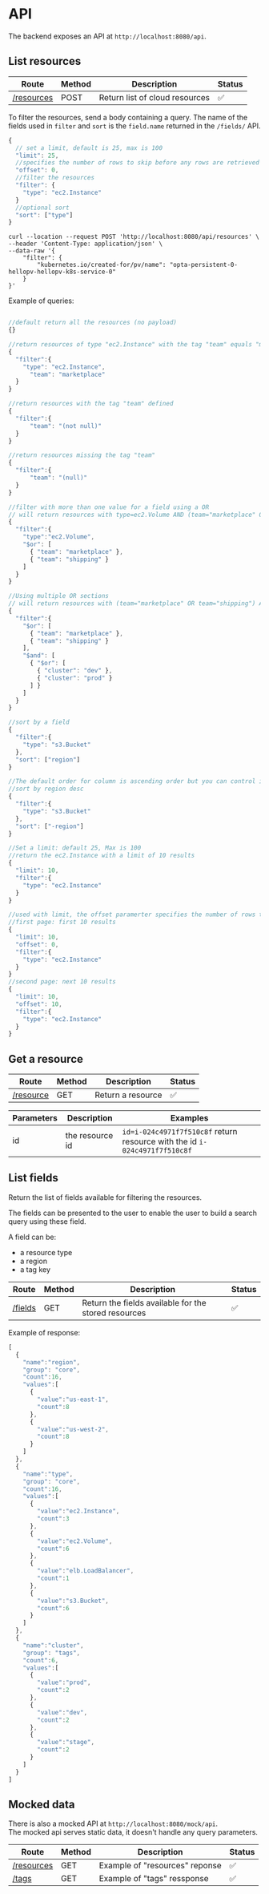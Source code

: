 

# API

The backend exposes an API at `http://localhost:8080/api`.

## List resources

| Route | Method |  Description |  Status |
| ------------- | ------------- | ------------- | ------------- |
| [/resources](http://localhost:8080/api/resources)  | POST  | Return list of cloud resources |  :white_check_mark: |

To filter the resources, send a body containing a query.
The name of the fields used in `filter` and `sort` is the `field.name` returned in the `/fields/` API.

```js
{
  // set a limit, default is 25, max is 100 
  "limit": 25,
  //specifies the number of rows to skip before any rows are retrieved
  "offset": 0,
  //filter the resources
  "filter": {
    "type": "ec2.Instance"
  }
  //optional sort
  "sort": ["type"]
}
```

```shell
curl --location --request POST 'http://localhost:8080/api/resources' \
--header 'Content-Type: application/json' \
--data-raw '{
    "filter": {
        "kubernetes.io/created-for/pv/name": "opta-persistent-0-hellopv-hellopv-k8s-service-0"
    }
}'
```

Example of queries:
```js

//default return all the resources (no payload)
{}

//return resources of type "ec2.Instance" with the tag "team" equals "marketplace"
{
  "filter":{
    "type": "ec2.Instance",
	  "team": "marketplace"
  }
}

//return resources with the tag "team" defined
{
  "filter":{
	  "team": "(not null)"
  }
}

//return resources missing the tag "team"
{
  "filter":{
	  "team": "(null)"
  }
}

//filter with more than one value for a field using a OR
// will return resources with type=ec2.Volume AND (team="marketplace" OR team="shipping")
{
  "filter":{
    "type":"ec2.Volume",
    "$or": [
      { "team": "marketplace" },
      { "team": "shipping" }
    ]
  }
}

//Using multiple OR sections
// will return resources with (team="marketplace" OR team="shipping") AND (cluster="dev" OR cluster="prod") 
{
  "filter":{
    "$or": [
      { "team": "marketplace" },
      { "team": "shipping" }
    ],
    "$and": [
      { "$or": [
        { "cluster": "dev" },
        { "cluster": "prod" }
      ] }
    ]
  }
}

//sort by a field
{
  "filter":{
    "type": "s3.Bucket"
  },
  "sort": ["region"]
}

//The default order for column is ascending order but you can control it with an optional prefix: + or -. + means ascending order, and - means descending order.
//sort by region desc
{
  "filter":{
    "type": "s3.Bucket"
  },
  "sort": ["-region"]
}

//Set a limit: default 25, Max is 100
//return the ec2.Instance with a limit of 10 results
{
  "limit": 10,
  "filter":{
    "type": "ec2.Instance"
  }
}

//used with limit, the offset paramerter specifies the number of rows to skip before any rows are retrieved
//first page: first 10 results
{
  "limit": 10,
  "offset": 0,
  "filter":{
    "type": "ec2.Instance"
  }
}
//second page: next 10 results
{
  "limit": 10,
  "offset": 10,
  "filter":{
    "type": "ec2.Instance"
  }
}

```


## Get a resource

| Route | Method |  Description |  Status |
| ------------- | ------------- | ------------- | ------------- |
| [/resource](http://localhost:8080/api/resource)  | GET  | Return a resource |  :white_check_mark: |

| Parameters | Description |  Examples |
| ------------- | ------------- | ------------- |
| id  | the resource id  | `id=i-024c4971f7f510c8f` return resource with the id `i-024c4971f7f510c8f`

## List fields

Return the list of fields available for filtering the resources.

The fields can be presented to the user to enable the user to build a search query using these field.

A field can be:
- a resource type
- a region
- a tag key

| Route | Method |  Description |  Status |
| ------------- | ------------- | ------------- | ------------- |
| [/fields](http://localhost:8080/api/fields)  | GET  | Return the fields available for the stored resources |  :white_check_mark: |

Example of response:
```js
[
  {
    "name":"region",
    "group": "core",
    "count":16,
    "values":[
      {
        "value":"us-east-1",
        "count":8
      },
      {
        "value":"us-west-2",
        "count":8
      }
    ]
  },
  {
    "name":"type",
    "group": "core",
    "count":16,
    "values":[
      {
        "value":"ec2.Instance",
        "count":3
      },
      {
        "value":"ec2.Volume",
        "count":6
      },
      {
        "value":"elb.LoadBalancer",
        "count":1
      },
      {
        "value":"s3.Bucket",
        "count":6
      }
    ]
  },
  {
    "name":"cluster",
    "group": "tags",
    "count":6,
    "values":[
      {
        "value":"prod",
        "count":2
      },
      {
        "value":"dev",
        "count":2
      },
      {
        "value":"stage",
        "count":2
      }
    ]
  }
]
```


## Mocked data

There is also a mocked API at `http://localhost:8080/mock/api`.  
The mocked api serves static data, it doesn't handle any query parameters.

| Route | Method |  Description |  Status |
| ------------- | ------------- | ------------- | ------------- |
| [/resources](http://localhost:8080/mock/api/resources)  | GET  |  Example of "resources" reponse | :white_check_mark: |
| [/tags](http://localhost:8080/mock/api/tags)  | GET  |  Example of "tags" ressponse |  :white_check_mark: |

